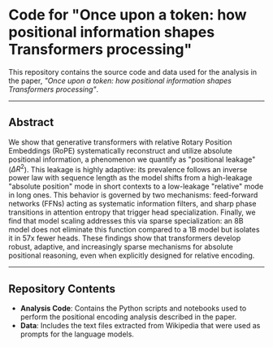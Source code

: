 # Code for "Once upon a token: how positional information shapes Transformers processing"

This repository contains the source code and data used for the analysis in the paper, *"Once upon a token: how positional information shapes Transformers processing"*.

---

## Abstract

We show that generative transformers with relative Rotary Position Embeddings (RoPE) systematically reconstruct and utilize absolute positional information, a phenomenon we quantify as "positional leakage" ($\Delta R^2$). This leakage is highly adaptive: its prevalence follows an inverse power law with sequence length as the model shifts from a high-leakage "absolute position" mode in short contexts to a low-leakage "relative" mode in long ones. This behavior is governed by two mechanisms: feed-forward networks (FFNs) acting as systematic information filters, and sharp phase transitions in attention entropy that trigger head specialization. Finally, we find that model scaling addresses this via sparse specialization: an 8B model does not eliminate this function compared to a 1B model but isolates it in 57x fewer heads. These findings show that transformers develop robust, adaptive, and increasingly sparse mechanisms for absolute positional reasoning, even when explicitly designed for relative encoding.

---

## Repository Contents

* **Analysis Code**: Contains the Python scripts and notebooks used to perform the positional encoding analysis described in the paper.
* **Data**: Includes the text files extracted from Wikipedia that were used as prompts for the language models.
